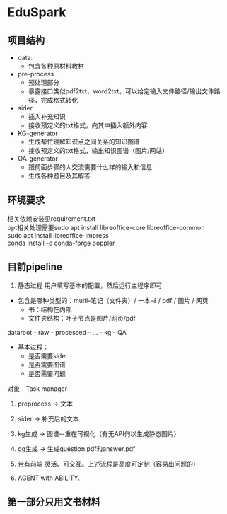 # EduSpark
## 项目结构
- data:
    - 包含各种原材料教材
- pre-process
    - 预处理部分
    - 暴露接口类似pdf2txt，word2txt。可以给定输入文件路径/输出文件路径，完成格式转化
- sider
    - 插入补充知识
    - 接收预定义的txt格式，向其中插入额外内容
- KG-generator
    - 生成帮忙理解知识点之间关系的知识图谱
    - 接收预定义的txt格式，输出知识图谱（图片/网站）
- QA-generator
    - 跟前面步骤的人交流需要什么样的输入和信息
    - 生成各种题目及其解答

## 环境要求
相关依赖安装见requirement.txt  
ppt相关处理需要sudo apt install libreoffice-core libreoffice-common  
sudo apt install libreoffice-impress  
conda install -c conda-forge poppler  

## 目前pipeline

1. 静态过程
用户填写基本的配置，然后运行主程序即可

- 包含是哪种类型的：multi-笔记（文件夹）/ 一本书 / pdf / 图片 / 网页
    - 书：结构在内部
    - 文件夹结构：叶子节点是图片/网页/pdf

dataroot
    - raw
    - processed
        - ...
    - kg
    - QA

- 基本过程：
    - 是否需要sider
    - 是否需要图谱
    - 是否需要问题

对象：Task manager

1. preprocess  -> 文本
2. sider -> 补充后的文本
3. kg生成 -> 图谱--重在可视化（有无API何以生成静态图片）
4. qg生成 -> 生成question.pdf和answer.pdf

2. 带有前端
灵活、可交互。上述流程是高度可定制（容易出问题的）

3. AGENT with ABILITY.

## 第一部分只用文书材料